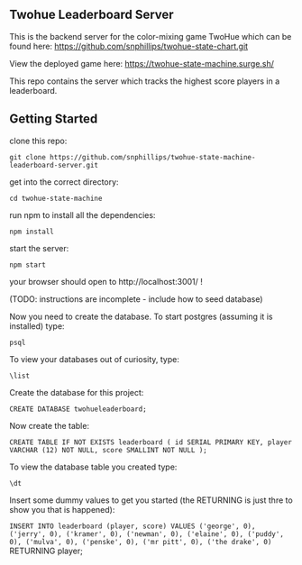 ## Twohue Leaderboard Server

This is the backend server for the color-mixing game TwoHue which can be found here: https://github.com/snphillips/twohue-state-chart.git

View the deployed game here: https://twohue-state-machine.surge.sh/

This repo contains the server which tracks the highest score players in a leaderboard.

## Getting Started

clone this repo:

`git clone https://github.com/snphillips/twohue-state-machine-leaderboard-server.git`

get into the correct directory:

`cd twohue-state-machine`

run npm to install all the dependencies:

`npm install`

start the server:

`npm start`

your browser should open to http://localhost:3001/ !

(TODO: instructions are incomplete - include how to seed database)

Now you need to create the database. To start postgres (assuming it is installed) type: 

`psql`

To view your databases out of curiosity, type: 

`\list`

Create the database for this project:

`CREATE DATABASE twohueleaderboard;`

Now create the table:

`CREATE TABLE IF NOT EXISTS leaderboard (
  id SERIAL PRIMARY KEY,
	player VARCHAR (12) NOT NULL,
	score SMALLINT NOT NULL
	);`

To view the database table you created type:

`\dt`

Insert some dummy values to get you started (the RETURNING is just thre to show you that is happened):

`INSERT INTO leaderboard (player, score)
VALUES ('george', 0), ('jerry', 0), ('kramer', 0), ('newman', 0), ('elaine', 0), ('puddy', 0), ('mulva', 0), ('penske', 0), ('mr pitt', 0), ('the drake', 0)`
RETURNING player;
